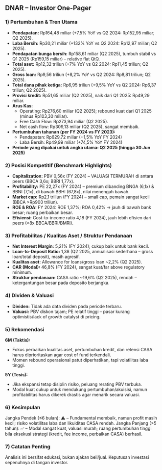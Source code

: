 ## DNAR – Investor One-Pager

### 1) Pertumbuhan & Tren Utama
- **Pendapatan:** Rp164,48 miliar (+7,5% YoY vs Q2 2024: Rp152,95 miliar; Q2 2025).
- **Laba Bersih:** Rp30,21 miliar (+132% YoY vs Q2 2024: Rp12,97 miliar; Q2 2025).
- **Pendapatan bunga bersih:** Rp158,61 miliar (Q2 2025), tumbuh stabil vs Q1 2025 (Rp159,15 miliar) – relative flat QtQ.
- **Total aset:** Rp12,32 triliun (+7% YoY vs Q2 2024: Rp11,45 triliun; Q2 2025). 
- **Gross loan:** Rp9,56 triliun (+8,2% YoY vs Q2 2024: Rp8,81 triliun; Q2 2025).
- **Total dana pihak ketiga:** Rp6,95 triliun (+9,5% YoY vs Q2 2024: Rp6,37 triliun; Q2 2025).
- **Provisi kredit:** Rp51,65 miliar (Q2 2025), naik dari Q1 2025: Rp49,29 miliar.
- **Arus Kas:**  
  - Operating: Rp276,60 miliar (Q2 2025); rebound kuat dari Q1 2025 (minus Rp103,30 miliar).
  - Free Cash Flow: Rp273,94 miliar (Q2 2025).
  - Net cash flow: Rp309,13 miliar (Q2 2025), sangat membaik.
- **Pertumbuhan tahunan (per FY 2024 vs FY 2023):**
  - Pendapatan: Rp629,72 miliar (+1,5% YoY FY 2024)
  - Laba Bersih: Rp49,99 miliar (+74,5% YoY FY 2024)
- **Periode yang dipakai untuk angka utama: Q2 2025 (hingga 30 Jun 2025)**
  
### 2) Posisi Kompetitif (Benchmark Highlights)
- **Capitalization:** PBV 0,56x (FY 2024) – VALUASI TERMURAH di antara peers (BBCA 3,6x; BBRI 1,77x).
- **Profitability:** PE 22,27x (FY 2024) – premium dibanding BNGA (6,1x) & BBNI (7,1x), di bawah BBHI (67,8x), nilai menengah bawah.
- **Market cap:** Rp2,1 triliun (FY 2024) – small cap, pemain sangat kecil (BBCA >Rp900 triliun).
- **ROE & ROA:** FY 2024: ROE 1,37%; ROA 0,42% → jauh di bawah bank besar; ruang perbaikan besar.
- **Efisiensi:** Cost-to-income ratio 4,18 (FY 2024), jauh lebih efisien dari peers (>8x BBCA/BBRI/BMRI).
  
### 3) Profitabilitas / Kualitas Aset / Struktur Pendanaan
- **Net Interest Margin:** 5,21% (FY 2024); cukup baik untuk bank kecil.
- **Loan-to-Deposit Ratio:** 1,38 (Q2 2025, annualisasi sederhana – gross loan/total deposit), masih agresif.
- **Kualitas aset:** Allowance for loans/gross loan ~2,2% (Q2 2025). 
- **CAR (Modal):** 46,8% (FY 2024), sangat kuat/far above regulatory minimum. 
- **Struktur pendanaan:** CASA ratio ~19,6% (Q2 2025), rendah – ketergantungan besar pada deposito berjangka.

### 4) Dividen & Valuasi
- **Dividen:** Tidak ada data dividen pada periode terbaru.
- **Valuasi:** PBV diskon tajam; PE relatif tinggi – pasar kurang optimistis/lack of growth catalyst di pricing.

### 5) Rekomendasi
**6M (Taktis):**  
- Fokus perbaikan kualitas aset, pertumbuhan kredit, dan retensi CASA harus diprioritaskan agar cost of fund terkendali.
- Momen rebound operasional patut diperhatikan, tapi volatilitas laba tinggi.

**5Y (Tesis):**
- Jika ekspansi tetap disiplin risiko, peluang rerating PBV terbuka.
- Modal kuat cukup untuk mendukung pertumbuhan/akuisisi, namun profitabilitas harus dikerek drastis agar menarik secara valuasi.

### 6) Kesimpulan
Jangka Pendek (≤6 bulan): ⚠️ – Fundamental membaik, namun profit masih kecil; risiko volatilitas laba dan likuiditas CASA rendah.
Jangka Panjang (>5 tahun): ✅ – Modal sangat kuat, valuasi murah; ruang pertumbuhan tinggi bila eksekusi strategi (kredit, fee income, perbaikan CASA) berhasil.

### 7) Catatan Penting
Analisis ini bersifat edukasi, bukan ajakan beli/jual. Keputusan investasi sepenuhnya di tangan investor.